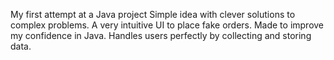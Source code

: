 My first attempt at a Java project
Simple idea with clever solutions to complex problems.
A very intuitive UI to place fake orders. 
Made to improve my confidence in Java.
Handles users perfectly by collecting and storing data.
